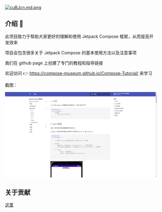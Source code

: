 [![cuBJcn.md.png](https://z3.ax1x.com/2021/04/04/cuBJcn.md.png)](https://z3.ax1x.com/2021/04/04/cuBJcn.png)

## 介绍 💨

此项目致力于帮助大家更好的理解和使用 Jetpack Compose 框架，从而提高开发效率

项目会包含很多关于 Jetpack Compose 的基本使用方法以及注意事项

我们在 github page 上创建了专门的教程和指导链接

欢迎访问 👉 <https://compose-museum.github.io/Compose-Tutorial/> 来学习

截图：

<img src = "/screenshots/sc1.png">


## 关于贡献

[这里](https://compose-museum.github.io/Compose-Tutorial/contributing/)